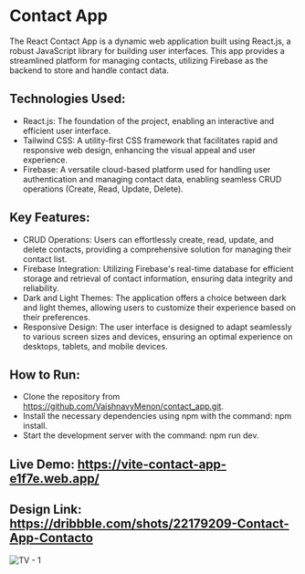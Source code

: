# Contact App

The React Contact App is a dynamic web application built using React.js, a robust JavaScript library for building user interfaces. This app provides a streamlined platform for managing contacts, utilizing Firebase as the backend to store and handle contact data.

## Technologies Used:

 - React.js: The foundation of the project, enabling an interactive and efficient user interface.
 - Tailwind CSS: A utility-first CSS framework that facilitates rapid and responsive web design, enhancing the visual appeal and user experience.
 - Firebase: A versatile cloud-based platform used for handling user authentication and managing contact data, enabling seamless CRUD operations (Create, Read, Update, Delete).

## Key Features:

 - CRUD Operations: Users can effortlessly create, read, update, and delete contacts, providing a comprehensive solution for managing their contact list.
 - Firebase Integration: Utilizing Firebase's real-time database for efficient storage and retrieval of contact information, ensuring data integrity and reliability.
 - Dark and Light Themes: The application offers a choice between dark and light themes, allowing users to customize their experience based on their preferences.
 - Responsive Design: The user interface is designed to adapt seamlessly to various screen sizes and devices, ensuring an optimal experience on desktops, tablets, and mobile devices.

## How to Run:

 - Clone the repository from https://github.com/VaishnavyMenon/contact_app.git.
 - Install the necessary dependencies using npm with the command: npm install.
 - Start the development server with the command: npm run dev.

## Live Demo: https://vite-contact-app-e1f7e.web.app/

## Design Link: https://dribbble.com/shots/22179209-Contact-App-Contacto


   ![TV - 1](https://github.com/VaishnavyMenon/react_mini_projects/assets/74608354/0afd85bb-8f07-4508-b7d5-efc6cf40362c)
